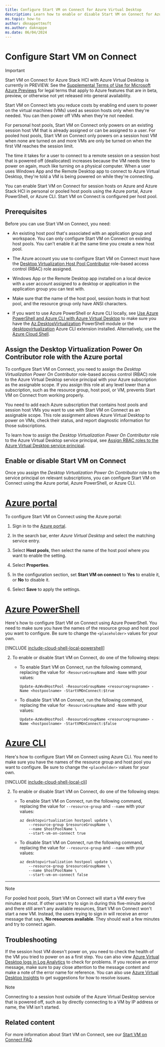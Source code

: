 ```yaml
---
title: Configure Start VM on Connect for Azure Virtual Desktop
description: Learn how to enable or disable Start VM on Connect for Azure Virtual Desktop to power on session host virtual machines only when they're needed.
ms.topic: how-to
author: dknappettmsft
ms.author: daknappe
ms.date: 06/04/2024
---
```


# Configure Start VM on Connect

> [!IMPORTANT]
> Start VM on Connect for Azure Stack HCI with Azure Virtual Desktop is currently in PREVIEW. See the [Supplemental Terms of Use for Microsoft Azure Previews](https://azure.microsoft.com/support/legal/preview-supplemental-terms/) for legal terms that apply to Azure features that are in beta, preview, or otherwise not yet released into general availability.

Start VM on Connect lets you reduce costs by enabling end users to power on the virtual machines (VMs) used as session hosts only when they're needed. You can then power off VMs when they're not needed.

For personal host pools, Start VM on Connect only powers on an existing session host VM that is already assigned or can be assigned to a user. For pooled host pools, Start VM on Connect only powers on a session host VM when none are turned on and more VMs are only be turned on when the first VM reaches the session limit.

The time it takes for a user to connect to a remote session on a session host that is powered off (deallocated) increases because the VM needs time to power on again, much like turning on a physical computer. When a user uses Windows App and the Remote Desktop app to connect to Azure Virtual Desktop, they're told a VM is being powered on while they're connecting.

You can enable Start VM on Connect for session hosts on Azure and Azure Stack HCI in personal or pooled host pools using the Azure portal, Azure PowerShell, or Azure CLI. Start VM on Connect is configured per host pool.

## Prerequisites

Before you can use Start VM on Connect, you need:

- An existing host pool that's associated with an application group and workspace. You can only configure Start VM on Connect on existing host pools. You can't enable it at the same time you create a new host pool.

- The Azure account you use to configure Start VM on Connect must have the [Desktop Virtualization Host Pool Contributor](rbac.md#desktop-virtualization-host-pool-contributor) role-based access control (RBAC) role assigned.

- Windows App or the Remote Desktop app installed on a local device with a user account assigned to a desktop or application in the application group you can test with.

- Make sure that the name of the host pool, session hosts in that host pool, and the resource group only have ANSI characters.

- If you want to use Azure PowerShell or Azure CLI locally, see [Use Azure PowerShell and Azure CLI with Azure Virtual Desktop](cli-powershell.md) to make sure you have the [Az.DesktopVirtualization](/powershell/module/az.desktopvirtualization) PowerShell module or the [desktopvirtualization](/cli/azure/desktopvirtualization) Azure CLI extension installed. Alternatively, use the [Azure Cloud Shell](../cloud-shell/overview.md).

## Assign the Desktop Virtualization Power On Contributor role with the Azure portal

To configure Start VM on Connect, you need to assign the *Desktop Virtualization Power On Contributor* role-based access control (RBAC) role to the Azure Virtual Desktop service principal with your Azure subscription as the assignable scope. If you assign this role at any level lower than a subscription, such as the resource group, host pool, or VM, prevents Start VM on Connect from working properly.

You need to add each Azure subscription that contains host pools and session host VMs you want to use with Start VM on Connect as an assignable scope. This role assignment allows Azure Virtual Desktop to power on VMs, check their status, and report diagnostic information for those subscriptions.

To learn how to assign the *Desktop Virtualization Power On Contributor* role to the Azure Virtual Desktop service principal, see [Assign RBAC roles to the Azure Virtual Desktop service principal](service-principal-assign-roles.md).

## Enable or disable Start VM on Connect

Once you assign the *Desktop Virtualization Power On Contributor* role to the service principal on relevant subscriptions, you can configure Start VM on Connect using the Azure portal, Azure PowerShell, or Azure CLI.

# [Azure portal](#tab/azure-portal)

To configure Start VM on Connect using the Azure portal:

1. Sign in to the [Azure portal](https://portal.azure.com).

1. In the search bar, enter *Azure Virtual Desktop* and select the matching service entry.

1. Select **Host pools**, then select the name of the host pool where you want to enable the setting.

1. Select **Properties**.

1. In the configuration section, set **Start VM on connect** to **Yes** to enable it, or **No** to disable it.

2. Select **Save** to apply the settings.

# [Azure PowerShell](#tab/azure-powershell)

Here's how to configure Start VM on Connect using Azure PowerShell. You need to make sure you have the names of the resource group and host pool you want to configure. Be sure to change the `<placeholder>` values for your own.

[!INCLUDE [include-cloud-shell-local-powershell](includes/include-cloud-shell-local-powershell.md)]

2. To enable or disable Start VM on Connect, do one of the following steps:

   - To enable Start VM on Connect, run the following command, replacing the value for `-ResourceGroupName` and `-Name` with your values:

      ```azurepowershell
      Update-AzWvdHostPool -ResourceGroupName <resourcegroupname> -Name <hostpoolname> -StartVMOnConnect:$true
      ```

   - To disable Start VM on Connect, run the following command, replacing the value for `-ResourceGroupName` and `-Name` with your values:

      ```azurepowershell
      Update-AzWvdHostPool -ResourceGroupName <resourcegroupname> -Name <hostpoolname> -StartVMOnConnect:$false
      ```

# [Azure CLI](#tab/azure-cli)

Here's how to configure Start VM on Connect using Azure CLI. You need to make sure you have the names of the resource group and host pool you want to configure. Be sure to change the `<placeholder>` values for your own.

[!INCLUDE [include-cloud-shell-local-cli](includes/include-cloud-shell-local-cli.md)]

2. To enable or disable Start VM on Connect, do one of the following steps:

   - To enable Start VM on Connect, run the following command, replacing the value for `--resource-group` and `--name` with your values:

      ```azurecli
      az desktopvirtualization hostpool update \
          --resource-group $resourceGroupName \
          --name $hostPoolName \
          --start-vm-on-connect true
      ```

   - To disable Start VM on Connect, run the following command, replacing the value for `--resource-group` and `--name` with your values:

      ```azurecli
      az desktopvirtualization hostpool update \
          --resource-group $resourceGroupName \
          --name $hostPoolName \
          --start-vm-on-connect false
      ```

---

> [!NOTE]
> For pooled host pools, Start VM on Connect will start a VM every five minutes at most. If other users try to sign in during this five-minute period and there still aren't any available resources, Start VM on Connect won't start a new VM. Instead, the users trying to sign in will receive an error message that says, **No resources available**. They should wait a few minutes and try to connect again.

## Troubleshooting

If the session host VM doesn't power on, you need to check the health of the VM you tried to power on as a first step. You can also view [Azure Virtual Desktop logs in Log Analytics](diagnostics-log-analytics.md) to check for problems. If you receive an error message, make sure to pay close attention to the message content and make a note of the error name for reference. You can also use [Azure Virtual Desktop Insights](insights.md) to get suggestions for how to resolve issues.

> [!NOTE]
> Connecting to a session host outside of the Azure Virtual Desktop service that is powered off, such as by directly connecting to a VM by IP address or name, the VM isn't started.

## Related content

For more information about Start VM on Connect, see our [Start VM on Connect FAQ](start-virtual-machine-connect-faq.md).
